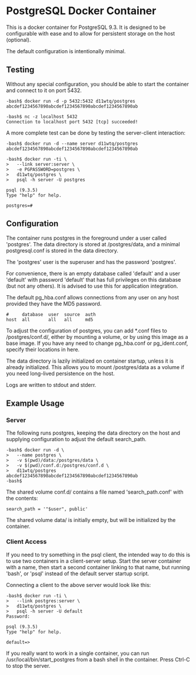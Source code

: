 # PostgreSQL Docker Container

This is a docker container for PostgreSQL 9.3. It is designed to be
configurable with ease and to allow for persistent storage on the host
(optional).

The default configuration is intentionally minimal.

## Testing

Without any special configuration, you should be able to start the container
and connect to it on port 5432.

```
-bash$ docker run -d -p 5432:5432 d11wtq/postgres
abcdef1234567890abcdef1234567890abcdef1234567890ab

-bash$ nc -z localhost 5432
Connection to localhost port 5432 [tcp] succeeded!
```

A more complete test can be done by testing the server-client interaction:

```
-bash$ docker run -d --name server d11wtq/postgres
abcdef1234567890abcdef1234567890abcdef1234567890ab

-bash$ docker run -ti \
>   --link server:server \
>   -e PGPASSWORD=postgres \
>   d11wtq/postgres \
>   psql -h server -U postgres

psql (9.3.5)
Type "help" for help.

postgres=#
```

## Configuration

The container runs postgres in the foreground under a user called 'postgres'.
The data directory is stored at /postgres/data, and a minimal postgresql.conf
is stored in the data directory.

The 'postgres' user is the superuser and has the password 'postgres'.

For convenience, there is an empty database called 'default' and a user
'default' with password 'default' that has full privileges on this database
(but not any others).  It is advised to use this for application integration.

The default pg_hba.conf allows connections from any user on any host provided
they have the MD5 password.

```
#     database  user  source  auth
host  all       all   all     md5
```

To adjust the configuration of postgres, you can add \*.conf files to
/postgres/conf.d/, either by mounting a volume, or by using this image as a
base image. If you have any need to change pg_hba.conf or pg_ident.conf,
specify their locations in here.

The data directory is lazily initialized on container startup, unless it is
already initialized. This allows you to mount /postgres/data as a volume if you
need long-lived persistence on the host.

Logs are written to stdout and stderr.

## Example Usage

### Server

The following runs postgres, keeping the data directory on the host and
supplying configuration to adjust the default search_path.

```
-bash$ docker run -d \
>   --name postgres \
>   -v $(pwd)/data:/postgres/data \
>   -v $(pwd)/conf.d:/postgres/conf.d \
>   d11wtq/postgres
abcdef1234567890abcdef1234567890abcdef1234567890ab
-bash$
```

The shared volume conf.d/ contains a file named 'search_path.conf' with the
contents:

``` config
search_path = '"$user", public'
```

The shared volume data/ is initially empty, but will be initialized by the
container.

### Client Access

If you need to try something in the psql client, the intended way to do this is
to use two containers in a client-server setup. Start the server container with
a name, then start a second container linking to that name, but running 'bash',
or 'psql' instead of the default server startup script.

Connecting a client to the above server would look like this:

```
-bash$ docker run -ti \
>   --link postgres:server \
>   d11wtq/postgres \
>   psql -h server -U default
Password:

psql (9.3.5)
Type "help" for help.

default=>
```

If you really want to work in a single container, you can run
/usr/local/bin/start_postgres from a bash shell in the container. Press Ctrl-C
to stop the server.
